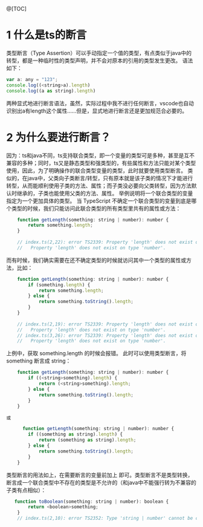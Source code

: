 ﻿@[TOC]
# 1 什么是ts的断言
类型断言（Type Assertion）可以手动指定一个值的类型，有点类似于java中的转型，都是一种临时性的类型声明，并不会对原本的引用的类型发生更改。
语法如下：
```js
var a: any = "123";
console.log((<string>a).length)
console.log((a as string).length)
```
两种显式地进行断言语法，虽然，实际过程中我不进行任何断言，vscode也自动识别出a有length这个属性……但是，显式地进行断言还是更加规范合必要的。

# 2 为什么要进行断言？
因为：ts和java不同，ts支持联合类型，即一个变量的类型可是多种，甚至是互不兼容的多种；同时，ts又是静态类型和强类型的，有些属性和方法只能对某个类型使用，因此，为了明确操作的联合类型变量的类型，此时就要使用类型断言。
类似的，在java中，父类向子类断言/转型，只有原本就是该子类的情况下才能进行转型，从而能顺利使用子类的方法、属性；而子类没必要向父类转型，因为方法默认时继承的，子类也能使用父类的方法、属性。
举例说明将一个联合类型的变量指定为一个更加具体的类型。
当 TypeScript 不确定一个联合类型的变量到底是哪个类型的时候，我们只能访问此联合类型的所有类型里共有的属性或方法：
```js
    function getLength(something: string | number): number {
        return something.length;
    }
     
    // index.ts(2,22): error TS2339: Property 'length' does not exist on type 'string | number'.
    //   Property 'length' does not exist on type 'number'.
```

而有时候，我们确实需要在还不确定类型的时候就访问其中一个类型的属性或方法，比如：
```js
    function getLength(something: string | number): number {
        if (something.length) {
            return something.length;
        } else {
            return something.toString().length;
        }
    }
     
    // index.ts(2,19): error TS2339: Property 'length' does not exist on type 'string | number'.
    //   Property 'length' does not exist on type 'number'.
    // index.ts(3,26): error TS2339: Property 'length' does not exist on type 'string | number'.
    //   Property 'length' does not exist on type 'number'.
```

上例中，获取 something.length 的时候会报错。
此时可以使用类型断言，将 something 断言成 string：
```js
    function getLength(something: string | number): number {
        if ((<string>something).length) {
            return (<string>something).length;
        } else {
            return something.toString().length;
        }
    }
```
    或
```js
      function getLength(something: string | number): number {
        if ((something as string).length) {
            return (something as string).length;
        } else {
            return something.toString().length;
        }
    }
```
类型断言的用法如上，在需要断言的变量前加上 <Type> 即可。类型断言不是类型转换，断言成一个联合类型中不存在的类型是不允许的（和java中不能强行转为不兼容的子类有点相似）：
```js
   function toBoolean(something: string | number): boolean {
        return <boolean>something;
    }  
    // index.ts(2,10): error TS2352: Type 'string | number' cannot be converted to type 'boolean'.
```
